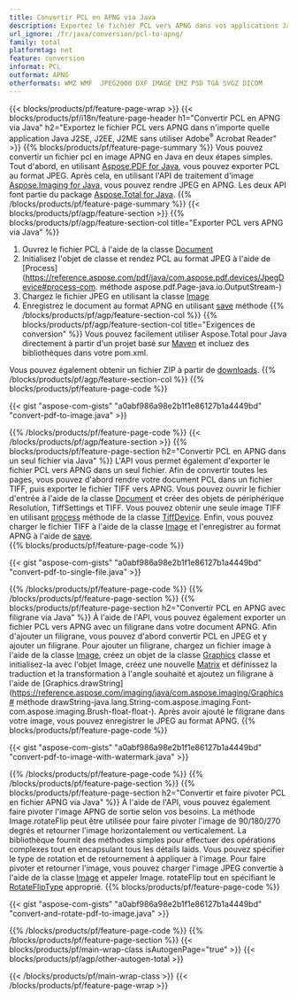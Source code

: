```yaml
---
title: Convertir PCL en APNG via Java
description: Exportez le fichier PCL vers APNG dans vos applications Java sans utiliser d'application tierce
url_ignore: /fr/java/conversion/pcl-to-apng/
family: total
platformtag: net
feature: conversion
informat: PCL
outformat: APNG
otherformats: WMZ WMF  JPEG2000 DXF IMAGE EMZ PSD TGA SVGZ DICOM
---
```

{{< blocks/products/pf/feature-page-wrap >}}
{{< blocks/products/pf/i18n/feature-page-header h1="Convertir PCL en APNG via Java" h2="Exportez le fichier PCL vers APNG dans n'importe quelle application Java J2SE, J2EE, J2ME sans utiliser Adobe<sup>&reg;</sup> Acrobat Reader" >}}
{{% blocks/products/pf/feature-page-summary %}}
Vous pouvez convertir un fichier pcl en image APNG en Java en deux étapes simples. Tout d'abord, en utilisant [Aspose.PDF for Java](https://products.aspose.com/pdf/java/), vous pouvez exporter PCL au format JPEG. Après cela, en utilisant l'API de traitement d'image [Aspose.Imaging for Java](https://products.aspose.com/imaging/java/), vous pouvez rendre JPEG en APNG. Les deux API font partie du package [Aspose.Total for Java](https://products.aspose.com/total/java/).
{{% /blocks/products/pf/feature-page-summary  %}}
{{< blocks/products/pf/agp/feature-section >}}
{{% blocks/products/pf/agp/feature-section-col title="Exporter PCL vers APNG via Java" %}}
1. Ouvrez le fichier PCL à l'aide de la classe [Document](https://reference.aspose.com/pdf/java/com.aspose.pdf/Document)
2. Initialisez l'objet de classe et rendez PCL au format JPEG à l'aide de [Process](https://reference.aspose.com/pdf/java/com.aspose.pdf.devices/JpegDevice#process-com. méthode aspose.pdf.Page-java.io.OutputStream-)
3. Chargez le fichier JPEG en utilisant la classe [Image](https://reference.aspose.com/imaging/java/com.aspose.imaging/Image)
4. Enregistrez le document au format APNG en utilisant [save](https://reference.aspose.com/imaging/java/com.aspose.imaging/Image#save-java.lang.String-com.aspose.imaging.ImageOptionsBase-) méthode
{{% /blocks/products/pf/agp/feature-section-col %}}
{{% blocks/products/pf/agp/feature-section-col title="Exigences de conversion" %}}
Vous pouvez facilement utiliser Aspose.Total pour Java directement à partir d'un projet basé sur [Maven](https://releases.aspose.com/total/java/) et incluez des bibliothèques dans votre pom.xml.

Vous pouvez également obtenir un fichier ZIP à partir de [downloads](https://releases.aspose.com/total/java).
{{% /blocks/products/pf/agp/feature-section-col %}}
{{% blocks/products/pf/feature-page-code %}}

{{< gist "aspose-com-gists" "a0abf986a98e2b1f1e86127b1a4449bd" "convert-pdf-to-image.java" >}}


{{% /blocks/products/pf/feature-page-code %}}
{{< /blocks/products/pf/agp/feature-section >}}
{{% blocks/products/pf/feature-page-section  h2="Convertir PCL en APNG dans un seul fichier via Java" %}}
L'API vous permet également d'exporter le fichier PCL vers APNG dans un seul fichier. Afin de convertir toutes les pages, vous pouvez d'abord rendre votre document PCL dans un fichier TIFF, puis exporter le fichier TIFF vers APNG. Vous pouvez ouvrir le fichier d'entrée à l'aide de la classe [Document](https://reference.aspose.com/pdf/java/com.aspose.pdf/Document) et créer des objets de périphérique Resolution, TiffSettings et TIFF. Vous pouvez obtenir une seule image TIFF en utilisant [process](https://reference.aspose.com/pdf/java/com.aspose.pdf.devices/TiffDevice#process-com.aspose.pdf.IDocument-int-int-java.io.OutputStream-) méthode de la classe [TiffDevice](https://reference.aspose.com/pdf/java/com.aspose.pdf.devices/TiffDevice). Enfin, vous pouvez charger le fichier TIFF à l'aide de la classe [Image](https://reference.aspose.com/imaging/java/com.aspose.imaging/Image) et l'enregistrer au format APNG à l'aide de [save](https://reference.aspose.com/imaging/java/com.aspose.imaging/Image#save-java.lang.String-com.aspose.imaging.ImageOptionsBase-).  
{{% blocks/products/pf/feature-page-code %}}

{{< gist "aspose-com-gists" "a0abf986a98e2b1f1e86127b1a4449bd" "convert-pdf-to-single-file.java" >}}

{{% /blocks/products/pf/feature-page-code  %}}
{{% /blocks/products/pf/feature-page-section %}}
{{% blocks/products/pf/feature-page-section  h2="Convertir PCL en APNG avec filigrane via Java" %}}
À l'aide de l'API, vous pouvez également exporter un fichier PCL vers APNG avec un filigrane dans votre document APNG. Afin d'ajouter un filigrane, vous pouvez d'abord convertir PCL en JPEG et y ajouter un filigrane. Pour ajouter un filigrane, chargez un fichier image à l'aide de la classe [Image](https://reference.aspose.com/imaging/java/com.aspose.imaging/Image), créez un objet de la classe [Graphics](https://reference.aspose.com/imaging/java/com.aspose.imaging/Graphics) classe et initialisez-la avec l'objet Image, créez une nouvelle [Matrix](https://reference.aspose.com/imaging/java/com.aspose.imaging/Matrix) et définissez la traduction et la transformation à l'angle souhaité et ajoutez un filigrane à l'aide de [Graphics.drawString](https://reference.aspose.com/imaging/java/com.aspose.imaging/Graphics# méthode drawString-java.lang.String-com.aspose.imaging.Font-com.aspose.imaging.Brush-float-float-). Après avoir ajouté le filigrane dans votre image, vous pouvez enregistrer le JPEG au format APNG. 
{{% blocks/products/pf/feature-page-code %}}

{{< gist "aspose-com-gists" "a0abf986a98e2b1f1e86127b1a4449bd" "convert-pdf-to-image-with-watermark.java" >}}

{{% /blocks/products/pf/feature-page-code  %}}
{{% /blocks/products/pf/feature-page-section %}}
{{% blocks/products/pf/feature-page-section  h2="Convertir et faire pivoter PCL en fichier APNG via Java" %}}
À l'aide de l'API, vous pouvez également faire pivoter l'image APNG de sortie selon vos besoins. La méthode Image.rotateFlip peut être utilisée pour faire pivoter l'image de 90/180/270 degrés et retourner l'image horizontalement ou verticalement. La bibliothèque fournit des méthodes simples pour effectuer des opérations complexes tout en encapsulant tous les détails laids. Vous pouvez spécifier le type de rotation et de retournement à appliquer à l'image. Pour faire pivoter et retourner l'image, vous pouvez charger l'image JPEG convertie à l'aide de la classe [Image](https://reference.aspose.com/imaging/java/com.aspose.imaging/Image) et appeler Image. rotateFlip tout en spécifiant le [RotateFlipType](https://reference.aspose.com/imaging/java/com.aspose.imaging/RotateFlipType) approprié. 
{{% blocks/products/pf/feature-page-code %}}

{{< gist "aspose-com-gists" "a0abf986a98e2b1f1e86127b1a4449bd" "convert-and-rotate-pdf-to-image.java" >}}

{{% /blocks/products/pf/feature-page-code  %}}
{{% /blocks/products/pf/feature-page-section %}}
{{< blocks/products/pf/main-wrap-class isAutogenPage="true" >}}
{{< blocks/products/pf/agp/other-autogen-total >}}

{{< /blocks/products/pf/main-wrap-class >}}
{{< /blocks/products/pf/feature-page-wrap >}}